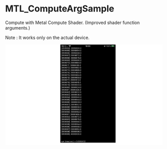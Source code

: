 # MTL_ComputeArgSample

Compute with Metal Compute Shader. (Improved shader function arguments.)

Note : It works only on the actual device.



![](MTL_ComputeArgSample.png)
